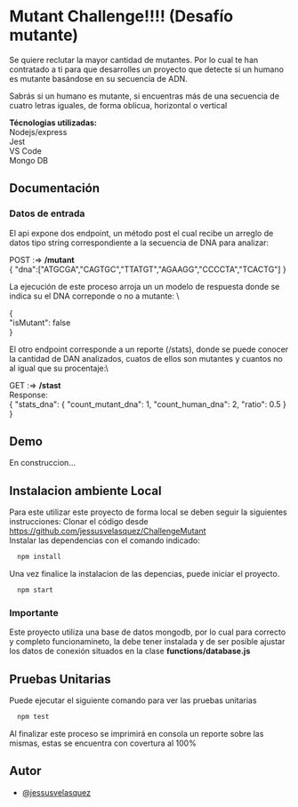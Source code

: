 
# Mutant Challenge!!!! (Desafío mutante)

Se quiere reclutar la mayor cantidad de mutantes. Por lo cual te han
contratado a ti para que desarrolles un proyecto que detecte si un humano es 
mutante basándose en su secuencia de ADN. 

Sabrás si un humano es mutante, si encuentras más de una secuencia de cuatro letras 
iguales, de forma oblicua, horizontal o vertical

**Técnologias utilizadas:** \
Nodejs/express\
Jest \
VS Code\
Mongo DB 



## Documentación



### Datos de entrada
El api expone dos endpoint, un método post el cual recibe un arreglo de datos tipo 
string correspondiente a la secuencia de DNA para analizar:

POST :=> **/mutant** \
{ 
"dna":["ATGCGA","CAGTGC","TTATGT","AGAAGG","CCCCTA","TCACTG"] 
}

La ejecución de este proceso arroja un un modelo de respuesta donde se indica su el DNA
correponde o no a mutante: \

{\
    "isMutant": false\
}

El otro endpoint corresponde a un reporte (/stats), donde se puede conocer la cantidad
de DAN analizados, cuatos de ellos son mutantes y cuantos no al igual que su procentaje:\

GET :=> **/stast**\
Response:\
{
    "stats_dna": {
        "count_mutant_dna": 1,
        "count_human_dna": 2,
        "ratio": 0.5
    }
}
## Demo

En construccion...


## Instalacion ambiente Local

Para este utilizar este proyecto de forma local se deben seguir la siguientes instrucciones:
Clonar el código desde https://github.com/jessusvelasquez/ChallengeMutant \
Instalar las dependencias con el comando indicado:

```bash
  npm install
```
Una vez finalice la instalacion de las depencias, puede iniciar el proyecto.
```bash
  npm start
```

### Importante
Este proyecto utiliza una base de datos mongodb, por lo cual para correcto y completo
funcionamineto, la debe tener instalada y de ser posible ajustar los datos de conexión
situados en la clase **functions/database.js**
## Pruebas Unitarias

Puede ejecutar el siguiente comando para ver las pruebas unitarias

```bash
  npm test
```

Al finalizar este proceso se imprimirá en consola un reporte sobre las mismas, estas
se encuentra con covertura al 100%
## Autor

- [@jessusvelasquez](https://github.com/jessusvelasquez/ChallengeMutant)

